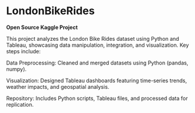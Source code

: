 # LondonBikeRides
**Open Source Kaggle Project**

This project analyzes the London Bike Rides dataset using Python and Tableau, showcasing data manipulation, integration, and visualization. Key steps include:

Data Preprocessing: Cleaned and merged datasets using Python (pandas, numpy).

Visualization: Designed Tableau dashboards featuring time-series trends, weather impacts, and geospatial analysis.

Repository: Includes Python scripts, Tableau files, and processed data for replication.

